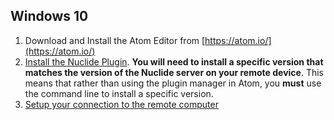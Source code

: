 
## Windows 10

1. Download and Install the Atom Editor from [https://atom.io/](https://atom.io/)
2. [Install the Nuclide Plugin](docs/install-nuclide.md). **You will need to install a specific version that matches the version of the Nuclide server on your remote device**. This means that rather than using the plugin manager in Atom, you **must** use the command line to install a specific version.
3. [Setup your connection to the remote computer](docs/nuclide-remote-connection.md)
